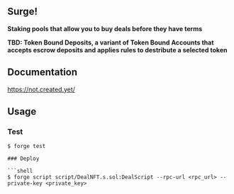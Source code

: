 ## Surge!

**Staking pools that allow you to buy deals before they have terms**

**TBD: Token Bound Deposits, a variant of Token Bound Accounts that accepts escrow deposits and applies rules to destribute a selected token**

## Documentation

https://not.created.yet/

## Usage

### Test

```shell
$ forge test

### Deploy

```shell
$ forge script script/DealNFT.s.sol:DealScript --rpc-url <rpc_url> --private-key <private_key>
```
